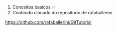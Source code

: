 <ol>
    <li>Conceitos basicos ✅</li>
    <li>Conteudo clonado do repositorio de rafaballerini</li>
</ol>

<a>https://github.com/rafaballerini/GitTutorial</a>
